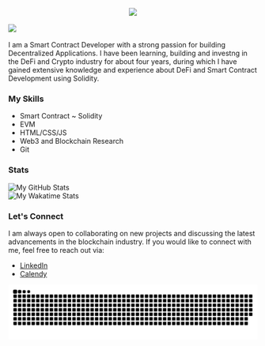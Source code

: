 <p align="center"><img src="https://readme-typing-svg.demolab.com?font=Secular+One&weight=600&size=45&duration=3000&color=7286D3&center=true&vCenter=true&width=435&lines=Hi%2C+I'm+Adwit+%F0%9F%91%8B"/></a></p>

![](https://visitor-badge.laobi.icu/badge?page_id=AdwitM.AdwitM)

I am a Smart Contract Developer with a strong passion for building Decentralized Applications. I have been learning, building and investng in the DeFi and Crypto industry for about four years, during which I have gained extensive knowledge and experience about DeFi and Smart Contract Development using Solidity.

### My Skills
* Smart Contract ~ Solidity
* EVM
* HTML/CSS/JS
* Web3 and Blockchain Research
* Git

### Stats
![My GitHub Stats](https://github-readme-stats.vercel.app/api?username=AdwitM&count_private=true&show_icons=true&theme=tokyonight&hide=stars,issues)<br>
![My Wakatime Stats](https://github-readme-stats.vercel.app/api/wakatime?username=NeroSensei&theme=tokyonight&langs_count=5)

### Let's Connect
I am always open to collaborating on new projects and discussing the latest advancements in the blockchain industry. If you would like to connect with me, feel free to reach out via:  

* [LinkedIn](https://www.linkedin.com/in/adwitm/)
* [Calendy]()


<picture>
  <source media="(prefers-color-scheme: dark)" srcset="https://raw.githubusercontent.com/AdwitM/AdwitM/output/github-contribution-grid-snake-dark.svg">
  <source media="(prefers-color-scheme: light)" srcset="https://raw.githubusercontent.com/AdwitM/AdwitM/output/github-contribution-grid-snake.svg">
  <img alt="github contribution grid snake animation" src="https://raw.githubusercontent.com/platane/platane/output/github-contribution-grid-snake.svg">
</picture> 
